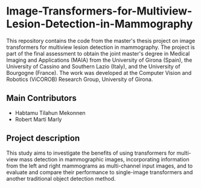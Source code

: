 # Image-Transformers-for-Multiview-Lesion-Detection-in-Mammography
This repository contains the code from the master's thesis project on image transformers for multiview lesion detection in mammography. The project is part of the final assessment to obtain the joint master's degree in Medical Imaging and Applications (MAIA) from the University of Girona (Spain), the University of Cassino and Southern Lazio (Italy), and the University of Bourgogne (France). The work was developed at the Computer Vision and Robotics (ViCOROB) Research Group, University of Girona.
## Main Contributors
- Habtamu Tilahun Mekonnen
- Robert Martí Marly
## Project description
This study aims to investigate the benefits of using transformers for multi-view mass detection in mammographic images, incorporating information from the left and right mammograms as multi-channel input images, and to evaluate and compare their performance to single-image transformers and another traditional object detection method.
